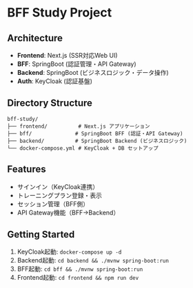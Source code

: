 # BFF Study Project

## Architecture
- **Frontend**: Next.js (SSR対応Web UI)
- **BFF**: SpringBoot (認証管理・API Gateway)
- **Backend**: SpringBoot (ビジネスロジック・データ操作)
- **Auth**: KeyCloak (認証基盤)

## Directory Structure
```
bff-study/
├── frontend/          # Next.js アプリケーション
├── bff/              # SpringBoot BFF (認証・API Gateway)
├── backend/          # SpringBoot Backend (ビジネスロジック)
└── docker-compose.yml # KeyCloak + DB セットアップ
```

## Features
- サインイン（KeyCloak連携）
- トレーニングプラン登録・表示
- セッション管理（BFF側）
- API Gateway機能（BFF→Backend）

## Getting Started
1. KeyCloak起動: `docker-compose up -d`
2. Backend起動: `cd backend && ./mvnw spring-boot:run`
3. BFF起動: `cd bff && ./mvnw spring-boot:run`
4. Frontend起動: `cd frontend && npm run dev`